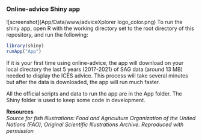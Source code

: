 ### Online-advice Shiny app
![screenshot](App/Data/www/adviceXplorer logo_color.png)
To run the shiny app, open R with the working directory set to the root directory of this repository, and run the following:

```r
library(shiny)
runApp("App")
```

If it is your first time using online-advice, the app will download on your local directory the last 5 years (2017-2021) of SAG data (around 13 MB) needed to display the ICES advice. This process will take several minutes but after the data is downloaded, the app will run much faster.

All the official scripts and data to run the app are in the App folder. The Shiny folder is used to keep some code in development.

<b>Resources</b><br/>
<i>Source for fish illustrations: Food and Agriculture Organization of the United Nations (FAO), Original Scientific Illustrations Archive. Reproduced with permission <br/>
